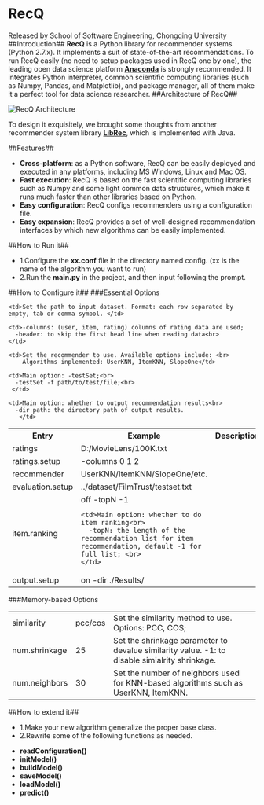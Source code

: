 # RecQ #
Released by School of Software Engineering, Chongqing University
##Introduction##
**RecQ** is a Python library for recommender systems (Python 2.7.x). It implements a suit of state-of-the-art recommendations. To run RecQ easily (no need to setup packages used in RecQ one by one), the leading open data science platform  [**Anaconda**](https://www.continuum.io/downloads) is strongly recommended. It integrates Python interpreter, common scientific computing libraries (such as Numpy, Pandas, and Matplotlib), and package manager, all of them make it a perfect tool for data science researcher.
##Architecture of RecQ##

![RecQ Architecture](http://ww3.sinaimg.cn/large/88b98592gw1f9fh8jpencj21d40ouwlf.jpg)

To design it exquisitely, we brought some thoughts from another recommender system library [**LibRec**](https://github.com/guoguibing/librec), which is implemented with Java.

##Features##
* **Cross-platform**: as a Python software, RecQ can be easily deployed and executed in any platforms, including MS Windows, Linux and Mac OS.
* **Fast execution**: RecQ is based on the fast scientific computing libraries such as Numpy and some light common data structures, which make it runs much faster than other libraries based on Python.
* **Easy configuration**: RecQ configs recommenders using a configuration file.
* **Easy expansion**: RecQ provides a set of well-designed recommendation interfaces by which new algorithms can be easily implemented.

##How to Run it##
* 1.Configure the **xx.conf** file in the directory named config. (xx is the name of the algorithm you want to run)
* 2.Run the **main.py** in the project, and then input following the prompt.

##How to Configure it##
###Essential Options
<div>
 <table class="table table-hover table-bordered">
  <tr>
    <th width="12%" scope="col"> Entry</th>
    <th width="16%" class="conf" scope="col">Example</th>
    <th width="72%" class="conf" scope="col">Description</th>
  </tr>
  <tr>
    <td>ratings</td>
    <td>D:/MovieLens/100K.txt</td>
 
    <td>Set the path to input dataset. Format: each row separated by empty, tab or comma symbol. </td>
  </tr>
  <tr>
    <td scope="row">ratings.setup</td>
    <td>-columns 0 1 2</td>

    <td>-columns: (user, item, rating) columns of rating data are used;
      -header: to skip the first head line when reading data<br>
    </td>
  </tr>
  <tr>
    <td scope="row">recommender</td>
    <td>UserKNN/ItemKNN/SlopeOne/etc.</td>

    <td>Set the recommender to use. Available options include: <br>
        Algorithms inplemented: UserKNN, ItemKNN, SlopeOne</td>
  </tr>
  <tr>
    <td scope="row">evaluation.setup</td>
    <td>../dataset/FilmTrust/testset.txt</td>
 
    <td>Main option: -testSet;<br>
      -testSet -f path/to/test/file;<br>
     </td>
  </tr>
  <tr>
    <td scope="row">item.ranking</td>
    <td>off -topN -1

    <td>Main option: whether to do item ranking<br>
      -topN: the length of the recommendation list for item recommendation, default -1 for full list; <br>
    </td>
  </tr>
  <tr>
    <td scope="row">output.setup</td>
    <td>on -dir ./Results/</td>

    <td>Main option: whether to output recommendation results<br>
      -dir path: the directory path of output results.
       </td>
  </tr>  
  </table>
</div>

###Memory-based Options
<div>
<table class="table table-hover table-bordered">
  <tr>
    <td scope="row">similarity</td>
    <td>pcc/cos</td>
    <td>Set the similarity method to use. Options: PCC, COS;</td>
  </tr>
  <tr>
    <td scope="row">num.shrinkage</td>
    <td>25</td>
    <td>Set the shrinkage parameter to devalue similarity value. -1: to disable simialrity shrinkage. </td>
  </tr>
  <tr>
    <td scope="row">num.neighbors</td>
    <td>30</td>
    <td>Set the number of neighbors used for KNN-based algorithms such as UserKNN, ItemKNN. </td>
  </tr>
  </table>
</div>

##How to extend it##
* 1.Make your new algorithm generalize the proper base class.
* 2.Rewrite some of the following functions as needed.
 - **readConfiguration()**
 - **initModel()** 
 - **buildModel()**
 - **saveModel()**
 - **loadModel()**
 - **predict()**
